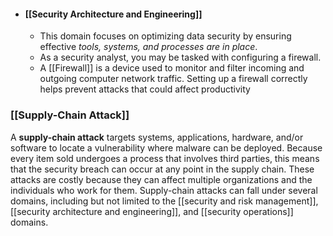 - #### [[Security Architecture and Engineering]]
	- This domain focuses on optimizing data security by ensuring effective *tools, systems, and processes are in place*. 
	- As a security analyst, you may be tasked with configuring a firewall. 
	- A [[Firewall]] is a device used to monitor and filter incoming and outgoing computer network traffic. Setting up a firewall correctly helps prevent attacks that could affect productivity

### **[[Supply-Chain Attack]]**

A **supply-chain attack** targets systems, applications, hardware, and/or software to locate a vulnerability where malware can be deployed. Because every item sold undergoes a process that involves third parties, this means that the security breach can occur at any point in the supply chain. These attacks are costly because they can affect multiple organizations and the individuals who work for them. Supply-chain attacks can fall under several domains, including but not limited to the [[security and risk management]], [[security architecture and engineering]], and [[security operations]] domains.